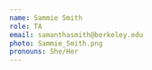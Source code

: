 ```yaml
---
name: Sammie Smith
role: TA
email: samanthasmith@berkeley.edu
photo: Sammie_Smith.png
pronouns: She/Her
---
```

